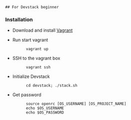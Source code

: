 	## For Devstack beginner
### Installation
* Download and install [Vagrant](https://www.vagrantup.com)
* Run start vagrant
	
			vagrant up

* SSH to the vagrant box

			vagrant ssh

* Initialize Devstack

			cd devstack; ./stack.sh

* Get password  

			source openrc [OS_USERNAME] [OS_PROJECT_NAME]
			echo $OS_USERNAME
			echo $OS_PASSWORD